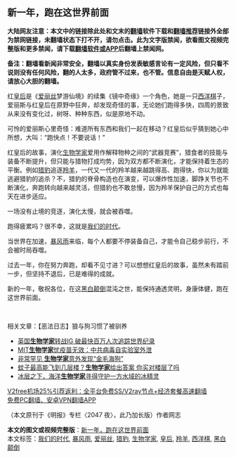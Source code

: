  <h2>新一年，跑在这世界前面</h2> <p class="notice"><b>大陆网友注意：本文中的链接除此处和文末的<a href="https://github.com/bannedbook/fanqiang" >翻墙</a>软件下载和<a href="https://github.com/killgcd/justmysocks/blob/master/README.md">翻墙推荐</a>链接外全部为禁网链接，未翻墙状态下打不开，请勿点击。此为文字版禁闻，欲看图文视频完整版和更多禁闻，请下载<a href="https://github.com/bannedbook/fanqiang">翻墙软件或APP</a>后翻墙上禁闻网。</p><p>备注：翻墙看新闻非常安全，翻墙以真实身份发表敏感言论有一定风险，但只看不说则没有任何风险，翻的人太多，政府管不过来，也不管。信息自由是天赋人权，请放心大胆的翻墙。</b></p>  <div class="entry">  <p>红<a href="https://www.bannedbook.org/bnews/tag/%e7%9a%87%e5%90%8e/" class="st_tag internal_tag" rel="tag" title="标签 皇后 下的日志">皇后</a>是《<a href="https://www.bannedbook.org/bnews/tag/%E7%88%B1%E4%B8%BD%E4%B8%9D/" class="st_tag internal_tag" rel="tag" title="标签 爱丽丝 下的日志">爱丽丝</a>梦游仙境》的续集《镜中奇缘》一个角色，她是一只<a href="https://www.bannedbook.org/bnews/tag/%E8%A5%BF%E6%B4%8B%E6%A3%8B/" class="st_tag internal_tag" rel="tag" title="标签 西洋棋 下的日志">西洋棋</a>子，爱丽斯与红皇后在原野中狂奔，却发现奇怪的事，无论她们跑得多快，四周的景致从来没有变化过，树呀、种种东西，似是原地不动。</p> <p>可怜的爱丽斯心里奇怪：难道所有东西和我们一起在移动？红皇后似乎猜到她心中所想，大叫：“跑快点！不要说话！”</p> <p>红皇后的故事，演化<a href="https://www.bannedbook.org/bnews/tag/%E7%94%9F%E7%89%A9%E5%AD%A6%E5%AE%B6/" class="st_tag internal_tag" rel="tag" title="标签 生物学家 下的日志">生物学家</a>爱用作解释物种之间的“武器竞赛”，猎食者的技能与装备不断提升，但只能与猎物打成均势，因为双方都不断演化，才能保持着生态的平衡。例如<a href="https://www.bannedbook.org/bnews/tag/%E7%8C%8E%E8%B1%B9/" class="st_tag internal_tag" rel="tag" title="标签 猎豹 下的日志">猎豹</a>追逐<a href="https://www.bannedbook.org/bnews/tag/%e7%be%9a%e7%be%8a/" class="st_tag internal_tag" rel="tag" title="标签 羚羊 下的日志">羚羊</a>，一代又一代的羚羊越来越跳得高、跑得快，你以为就能逃避猎豹的追杀？不，猎豹的脊骨构造也在演变，可以爆炸性加速，脚踭关节也不断演化，奔跑转向越来越灵活，但猎豹也不敢怠慢，因为羚羊保护自己的方式也每天在进步适应。</p> <p>一场没有止境的竞逐，演化太慢，就会被吞噬。</p> <p>跑得疲累吗？很不幸，这就是<a href="https://www.bannedbook.org/bnews/tag/%E6%88%91%E4%BB%AC%E7%9A%84%E6%97%B6%E4%BB%A3/" class="st_tag internal_tag" rel="tag" title="标签 我们的时代 下的日志">我们的时代</a>。</p>  <p>当世界在加速，<a href="https://www.bannedbook.org/bnews/tag/%E6%9A%B4%E9%A3%8E%E9%9B%A8/" class="st_tag internal_tag" rel="tag" title="标签 暴风雨 下的日志">暴风雨</a>来临，每个人都要不停装备自己，才能令自己稳步前行，不会被时局吞噬。</p> <p>过去一年，你在努力奔跑，却看不见寸进？可以想想红皇后的故事，虽然未有踏前一步，但坚持不退后，已是难得的成就。</p> <p>新的一年，敬祝各位，在这<a href="https://www.bannedbook.org/bnews/tag/%E9%BB%91%E7%99%BD%E9%A2%A0%E5%80%92/" class="st_tag internal_tag" rel="tag" title="标签 黑白颠倒 下的日志">黑白颠倒</a>混沌之世，能保持通透灵明，身康体健，跑在这世界前面。</p> <p> </p> <p>相关文章：【恶法日志】狼与狗习惯了被驯养</p>  <ul class='op-related-articles' title='相关阅读'> <li><a href='https://www.bannedbook.org/bnews/baitai/20200927/1404131.html' target='_blank'>英国<b>生物学家</b>转战IG 破最快百万人次追踪世界纪录</a></li> <li><a href='https://www.bannedbook.org/bnews/cnnews/20200913/1395548.html' target='_blank'>MIT<b>生物学家</b>忧疫苗无效：中共病毒自实验室外泄</a></li> <li><a href='https://www.bannedbook.org/bnews/funmedia/20200912/1394987.html' target='_blank'>非常罕见 <b>生物学家</b>意外发现“金毛海狗”</a></li> <li><a href='https://www.bannedbook.org/bnews/lifebaike/20200623/1349271.html' target='_blank'>蚊子最高能飞到几层楼？<b>生物学家</b>给出答案 你买对楼层了吗</a></li> <li><a href='https://www.bannedbook.org/bnews/comments/20200428/1320418.html' target='_blank'>冰层之下，海洋<b>生物学家</b>寻得守护一方水域的冰精灵</a></li> </ul> <p class="texttj"> <a href="https://github.com/bannedbook/fanqiang/wiki/V2ray%E6%9C%BA%E5%9C%BA" target="_blank">V2free机场25%引荐返利：全平台免费SS/V2ray节点+经济套餐高速翻墙</a><br/> <a href="https://github.com/bannedbook/fanqiang/wiki/%E7%A6%81%E9%97%BB%E7%BD%91%E5%AE%89%E5%8D%93%E7%BF%BB%E5%A2%99%E6%96%B0%E9%97%BBAPP" target="_blank">免费PC翻墙、安卓VPN翻墙APP</a></p><p>（本文原刊于《明报》专栏〈2047 夜〉，此乃加长版）作者网志</p><a name='sharetosocial'></a>       <div><b>本文的图文或视频完整版</b>：<a href='https://www.bannedbook.org/bnews/comments/20210101/1459178.html'>新一年，跑在这世界前面</a></div>  </div><!--END ENTRY--> <div class="postfooter"> <div>本文标签：<a href="https://www.bannedbook.org/bnews/tag/%E6%88%91%E4%BB%AC%E7%9A%84%E6%97%B6%E4%BB%A3/" rel="tag">我们的时代</a>, <a href="https://www.bannedbook.org/bnews/tag/%E6%9A%B4%E9%A3%8E%E9%9B%A8/" rel="tag">暴风雨</a>, <a href="https://www.bannedbook.org/bnews/tag/%E7%88%B1%E4%B8%BD%E4%B8%9D/" rel="tag">爱丽丝</a>, <a href="https://www.bannedbook.org/bnews/tag/%E7%8C%8E%E8%B1%B9/" rel="tag">猎豹</a>, <a href="https://www.bannedbook.org/bnews/tag/%E7%94%9F%E7%89%A9%E5%AD%A6%E5%AE%B6/" rel="tag">生物学家</a>, <a href="https://www.bannedbook.org/bnews/tag/%e7%9a%87%e5%90%8e/" rel="tag">皇后</a>, <a href="https://www.bannedbook.org/bnews/tag/%e7%be%9a%e7%be%8a/" rel="tag">羚羊</a>, <a href="https://www.bannedbook.org/bnews/tag/%E8%A5%BF%E6%B4%8B%E6%A3%8B/" rel="tag">西洋棋</a>, <a href="https://www.bannedbook.org/bnews/tag/%E9%BB%91%E7%99%BD%E9%A2%A0%E5%80%92/" rel="tag">黑白颠倒</a></div>  </div><!--END POSTFOOTER--> 